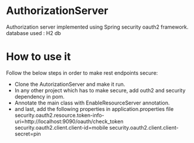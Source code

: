 # AuthorizationServer
Authorization server implemented using Spring security oauth2 framework.
database used : H2 db

# How to use it
Follow the below steps in order to make rest endpoints secure:
* Clone the AutorizationServer and make it run.
* In any other project which has to make secure, add outh2 and security dependency in pom.
* Annotate the main class with EnableResourceServer annotation.
* and last, add the following properties in application.properties file 
security.oauth2.resource.token-info-uri=http://localhost:9090/oauth/check_token
security.oauth2.client.client-id=mobile
security.oauth2.client.client-secret=pin

